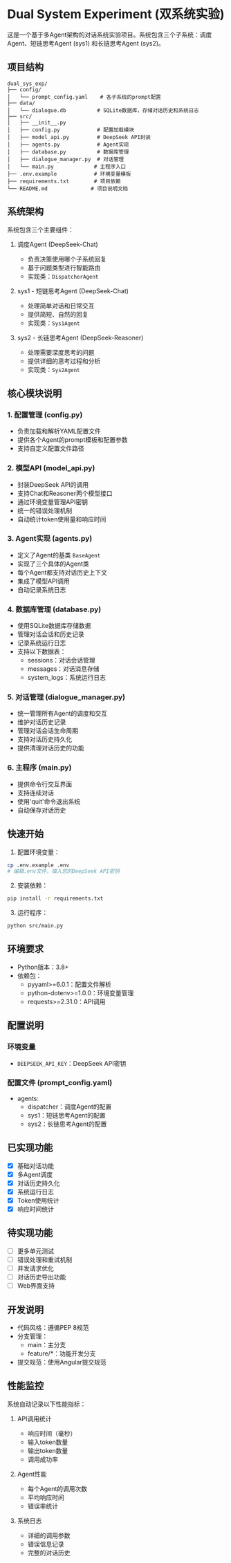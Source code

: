 # Dual System Experiment (双系统实验)

这是一个基于多Agent架构的对话系统实验项目。系统包含三个子系统：调度Agent、短链思考Agent (sys1) 和长链思考Agent (sys2)。

## 项目结构

```
dual_sys_exp/
├── config/
│   └── prompt_config.yaml    # 各子系统的prompt配置
├── data/
│   └── dialogue.db          # SQLite数据库，存储对话历史和系统日志
├── src/
│   ├── __init__.py
│   ├── config.py            # 配置加载模块
│   ├── model_api.py         # DeepSeek API封装
│   ├── agents.py            # Agent实现
│   ├── database.py          # 数据库管理
│   ├── dialogue_manager.py  # 对话管理
│   └── main.py             # 主程序入口
├── .env.example            # 环境变量模板
├── requirements.txt        # 项目依赖
└── README.md              # 项目说明文档
```

## 系统架构

系统包含三个主要组件：

1. 调度Agent (DeepSeek-Chat)
   - 负责决策使用哪个子系统回复
   - 基于问题类型进行智能路由
   - 实现类：`DispatcherAgent`

2. sys1 - 短链思考Agent (DeepSeek-Chat)
   - 处理简单对话和日常交互
   - 提供简短、自然的回复
   - 实现类：`Sys1Agent`

3. sys2 - 长链思考Agent (DeepSeek-Reasoner)
   - 处理需要深度思考的问题
   - 提供详细的思考过程和分析
   - 实现类：`Sys2Agent`

## 核心模块说明

### 1. 配置管理 (config.py)
- 负责加载和解析YAML配置文件
- 提供各个Agent的prompt模板和配置参数
- 支持自定义配置文件路径

### 2. 模型API (model_api.py)
- 封装DeepSeek API的调用
- 支持Chat和Reasoner两个模型接口
- 通过环境变量管理API密钥
- 统一的错误处理机制
- 自动统计token使用量和响应时间

### 3. Agent实现 (agents.py)
- 定义了Agent的基类 `BaseAgent`
- 实现了三个具体的Agent类
- 每个Agent都支持对话历史上下文
- 集成了模型API调用
- 自动记录系统日志

### 4. 数据库管理 (database.py)
- 使用SQLite数据库存储数据
- 管理对话会话和历史记录
- 记录系统运行日志
- 支持以下数据表：
  - sessions：对话会话管理
  - messages：对话消息存储
  - system_logs：系统运行日志

### 5. 对话管理 (dialogue_manager.py)
- 统一管理所有Agent的调度和交互
- 维护对话历史记录
- 管理对话会话生命周期
- 支持对话历史持久化
- 提供清理对话历史的功能

### 6. 主程序 (main.py)
- 提供命令行交互界面
- 支持连续对话
- 使用'quit'命令退出系统
- 自动保存对话历史

## 快速开始

1. 配置环境变量：
```bash
cp .env.example .env
# 编辑.env文件，填入您的DeepSeek API密钥
```

2. 安装依赖：
```bash
pip install -r requirements.txt
```

3. 运行程序：
```bash
python src/main.py
```

## 环境要求

- Python版本：3.8+
- 依赖包：
  - pyyaml>=6.0.1：配置文件解析
  - python-dotenv>=1.0.0：环境变量管理
  - requests>=2.31.0：API调用

## 配置说明

### 环境变量
- `DEEPSEEK_API_KEY`：DeepSeek API密钥

### 配置文件 (prompt_config.yaml)
- agents:
  - dispatcher：调度Agent的配置
  - sys1：短链思考Agent的配置
  - sys2：长链思考Agent的配置

## 已实现功能

- [x] 基础对话功能
- [x] 多Agent调度
- [x] 对话历史持久化
- [x] 系统运行日志
- [x] Token使用统计
- [x] 响应时间统计

## 待实现功能

- [ ] 更多单元测试
- [ ] 错误处理和重试机制
- [ ] 并发请求优化
- [ ] 对话历史导出功能
- [ ] Web界面支持

## 开发说明

- 代码风格：遵循PEP 8规范
- 分支管理：
  - main：主分支
  - feature/*：功能开发分支
- 提交规范：使用Angular提交规范

## 性能监控

系统自动记录以下性能指标：

1. API调用统计
   - 响应时间（毫秒）
   - 输入token数量
   - 输出token数量
   - 调用成功率

2. Agent性能
   - 每个Agent的调用次数
   - 平均响应时间
   - 错误率统计

3. 系统日志
   - 详细的调用参数
   - 错误信息记录
   - 完整的对话历史
